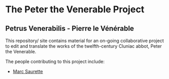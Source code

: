 # The Peter the Venerable Project
## Petrus Venerabilis - Pierre le Vénérable

This repository/ site contains material for an on-going collaborative project to edit and translate the works of the twelfth-century Cluniac abbot, Peter the Venerable.

The people contributing to this project include:

- [Marc Saurette](https://github.com/MarcSaurette)
